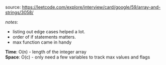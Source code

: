 source: https://leetcode.com/explore/interview/card/google/59/array-and-strings/3058/

*notes*: 
- listing out edge cases helped a lot. 
- order of if statements matters.
-  max function came in handy

**Time**:  O(n) - length of the integer array  
**Space**: O(c) - only need a few variables to track max values and flags 
